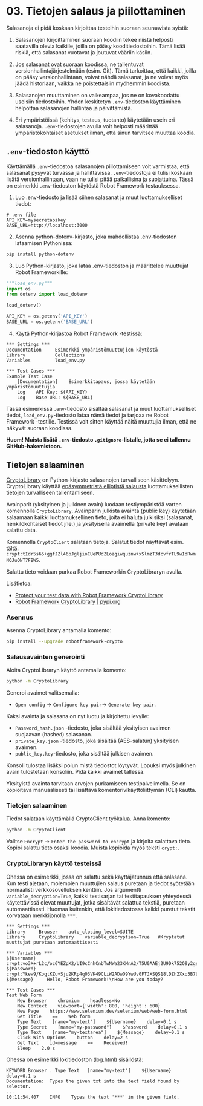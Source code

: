 # 03. Tietojen salaus ja piilottaminen

Salasanoja ei pidä koskaan kirjoittaa testeihin suoraan seuraavista syistä:

1. Salasanojen kirjoittaminen suoraan koodiin tekee niistä helposti saatavilla olevia kaikille, joilla on pääsy kooditiedostoihin. Tämä lisää riskiä, että salasanat vuotavat ja joutuvat vääriin käsiin.

2. Jos salasanat ovat suoraan koodissa, ne tallentuvat versionhallintajärjestelmään (esim. Git). Tämä tarkoittaa, että kaikki, joilla on pääsy versionhallintaan, voivat nähdä salasanat, ja ne voivat myös jäädä historiaan, vaikka ne poistettaisiin myöhemmin koodista.

3. Salasanojen muuttaminen on vaikeampaa, jos ne on kovakoodattu useisiin tiedostoihin. Yhden keskitetyn `.env`-tiedoston käyttäminen helpottaa salasanojen hallintaa ja päivittämistä.

4.  Eri ympäristöissä (kehitys, testaus, tuotanto) käytetään usein eri salasanoja. `.env`-tiedostojen avulla voit helposti määrittää ympäristökohtaiset asetukset ilman, että sinun tarvitsee muuttaa koodia.

## `.env`-tiedoston käyttö

Käyttämällä `.env`-tiedostoa salasanojen piilottamiseen voit varmistaa, että salasanat pysyvät turvassa ja hallittavissa. `.env`-tiedostoja ei tulisi koskaan lisätä versionhallintaan, vaan ne tulisi pitää paikallisina ja suojattuina. Tässä on esimerkki `.env`-tiedoston käytöstä Robot Framework testauksessa.


1. Luo .env-tiedosto ja lisää siihen salasanat ja muut luottamukselliset tiedot:
```
# .env file
API_KEY=mysecretapikey
BASE_URL=http://localhost:3000
```
2. Asenna python-dotenv-kirjasto, joka mahdollistaa .env-tiedoston lataamisen Pythonissa:
```bash
pip install python-dotenv
```
3. Luo Python-kirjasto, joka lataa .env-tiedoston ja määrittelee muuttujat Robot Frameworkille:
```Python
"""load_env.py"""
import os
from dotenv import load_dotenv

load_dotenv()

API_KEY = os.getenv('API_KEY')
BASE_URL = os.getenv('BASE_URL')
```
4. Käytä Python-kirjastoa Robot Framework -testissä:
```robotframework
*** Settings ***
Documentation     Esimerkki ympäristömuuttujien käytöstä
Library           Collections
Variables         load_env.py

*** Test Cases ***
Example Test Case
    [Documentation]    Esimerkkitapaus, jossa käytetään ympäristömuuttujia
    Log    API Key: ${API_KEY}
    Log    Base URL: ${BASE_URL}
```
Tässä esimerkissä `.env`-tiedosto sisältää salasanat ja muut luottamukselliset tiedot, `load_env.py`-tiedosto lataa nämä tiedot ja tarjoaa ne Robot Framework -testille. Testissä voit sitten käyttää näitä muuttujia ilman, että ne näkyvät suoraan koodissa.

**Huom! Muista lisätä `.env`-tiedosto `.gitignore`-listalle, jotta se ei tallennu GitHub-hakemistoon.**

## Tietojen salaaminen

[CryptoLibrary](https://pypi.org/project/robotframework-crypto/) on Python-kirjasto salasanojen turvalliseen käsittelyyn. CryptoLibrary käyttää [epäsymmetristä elliptistä salausta](https://en.wikipedia.org/wiki/Elliptic-curve_cryptography) luottamuksellisten tietojen turvalliseen tallentamiseen. 

Avainparit (yksityinen ja julkinen avain) luodaan testiympäristöä varten komennolla `CryptoLibrary`. Avainparin julkista avainta (public key) käytetään salaamaan kaikki luottamuksellinen tieto, joita ei haluta julkisiksi (salasanat, henkilökohtaiset tiedot jne.) ja yksityisellä avaimella (private key) avataan salattu data.

Komennolla `CryptoClient` salataan tietoja. Salatut tiedot näyttävät esim. tältä:
`crypt:tIdr5s65+ggfJZl46pJgljioCUePUdZLozgiwquznw+xSlmzT3dcvfrTL9wIdRwmNOJuONT7FBW5`. 

Salattu tieto voidaan purkaa Robot Frameworkin CryptoLibraryn avulla.

Lisätietoa:
- [Protect your test data with Robot Framework CryptoLibrary](https://michaelhallik.github.io/blog/2021/11/24/Robot-Framework-Crypto-Library)
- [Robot Framework CryptoLibrary | pypi.org](https://pypi.org/project/robotframework-crypto/)

### Asennus
Asenna CryptoLibrary antamalla komento:
```bash
pip install --upgrade robotframework-crypto
```
### Salausavainten generointi
Aloita CryptoLibraryn käyttö antamalla komento: 
```bash
python -m CryptoLibrary
```
Generoi avaimet valitsemalla:
- `Open config` -> `Configure key pair`-> `Generate key pair`.

Kaksi avainta ja salasana on nyt luotu ja kirjoitettu levylle:
- `Password_hash.json` -tiedosto, joka sisältää yksityisen avaimen suojaavan (hashed) salasanan.
- `private_key.json` -tiedosto, joka sisältää (AES-salatun) yksityisen avaimen.
- `public_key.key`-tiedosto, joka sisältää julkisen avaimen.

Konsoli tulostaa lisäksi polun mistä tiedostot löytyvät. Lopuksi myös julkinen avain tulostetaan konsoliin. Pidä kaikki avaimet tallessa.

Yksityistä avainta tarvitaan arvojen purkamiseen testipalvelimella. Se on kopioitava manuaalisesti tai lisättävä komentorivikäyttöliittymän (CLI) kautta.

### Tietojen salaaminen
Tiedot salataan käyttämällä CryptoClient työkalua. Anna komento:
```bash
python -m CryptoClient
```
Valitse `Encrypt` -> `Enter the password to encrypt` ja kirjoita salattava tieto. Kopioi salattu tieto osaksi koodia. Muista kopioida myös teksti `crypt:`.

### CryptoLibraryn käyttö testeissä
Ohessa on esimerkki, jossa on salattu sekä käyttäjätunnus että salasana. Kun testi ajetaan, molempien muuttujien salaus puretaan ja tiedot syötetään normaalisti verkkosovelluksen kenttiin. Jos argumentti `variable_decryption=True`, kaikki testisarjan tai testitapauksen yhteydessä käytettävissä olevat muuttujat, jotka sisältävät salattua tekstiä, puretaan automaattisesti. Huomaa kuitenkin, että lokitiedostossa kaikki puretut tekstit korvataan merkkijonolla `***`.

```robotframework
*** Settings ***
Library     Browser    auto_closing_level=SUITE
Library     CryptoLibrary    variable_decryption=True   #Kryptatut muuttujat puretaan automaattisesti

*** Variables ***
${Username}    crypt:vo3X+rL2c/oc6YEZpX2/UI9cCnhCnbTwNWa23KMnA2/T5U0AAEj2U9Dk752O9y2gsR/kUUjfF3RIfqOdmDgRGQ==
${Password}    crypt:Ykew9/KogtKZu+Sju2KRp4q03VK49CLiW2ADwO9YwUv0FTJXSQS18lDZh2Xxo5B7LKc4N6sohur2K5dkY0s= 
${Message}     Hello, Robot Framework!\nHow are you today?

*** Test Cases ***
Test Web Form
    New Browser    chromium    headless=No
    New Context    viewport={'width': 800, 'height': 600}
    New Page    https://www.selenium.dev/selenium/web/web-form.html 
    Get Title    ==    Web form  
    Type Text    [name="my-text"]    ${Username}    delay=0.1 s 
    Type Secret    [name="my-password"]    $Password    delay=0.1 s
    Type Text    [name="my-textarea"]    ${Message}    delay=0.1 s
    Click With Options    button    delay=2 s
    Get Text    id=message    ==    Received!
    Sleep    2.0 s
```
Ohessa on esimerkki lokitiedoston (log.html) sisällöstä:
```
KEYWORD Browser . Type Text   [name="my-text"]    ${Username}    delay=0.1 s
Documentation:	Types the given txt into the text field found by selector.
...
10:11:54.407	INFO	Types the text '***' in the given field.
```
